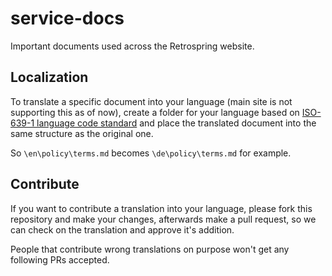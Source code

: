 # service-docs

Important documents used across the Retrospring website.

## Localization

To translate a specific document into your language (main site is not supporting this as of now), create a folder for your language based on [ISO-639-1 language code standard](https://en.wikipedia.org/wiki/List_of_ISO_639-1_codes) and place the translated document into the same structure as the original one.

So `\en\policy\terms.md` becomes `\de\policy\terms.md` for example.

## Contribute

If you want to contribute a translation into your language, please fork this repository and make your changes, afterwards make a pull request, so we can check on the translation and approve it's addition.

People that contribute wrong translations on purpose won't get any following PRs accepted. 
